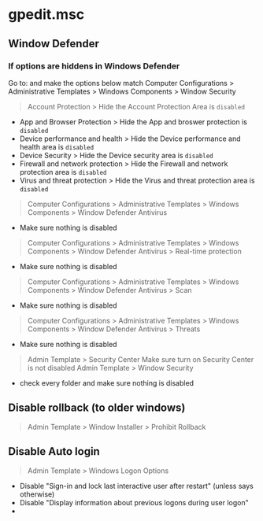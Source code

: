 # gpedit.msc

## Window Defender

### If options are hiddens in Windows Defender
Go to: and make the options below match
  Computer Configurations > Administrative Templates > Windows Components > Window Security
  > Account Protection > Hide the Account Protection Area is  `disabled`
  - App and Browser Protection > Hide the App and broswer protection is  `disabled`
  - Device performance and health > Hide the Device performance and health area is  `disabled`
  - Device Security > Hide the Device security area is  `disabled`
  - Firewall and network protection > Hide the Firewall and network protection area is `disabled`
  - Virus and threat protection > Hide the Virus and threat protection area is `disabled`

> Computer Configurations > Administrative Templates > Windows Components > Window Defender Antivirus 
  - Make sure nothing is disabled
> Computer Configurations > Administrative Templates > Windows Components > Window Defender Antivirus > Real-time protection
  - Make sure nothing is disabled
> Computer Configurations > Administrative Templates > Windows Components > Window Defender Antivirus > Scan
  - Make sure nothing is disabled
> Computer Configurations > Administrative Templates > Windows Components > Window Defender Antivirus > Threats
  - Make sure nothing is disabled





> Admin Template > Security Center 
 Make sure turn on Security Center is not disabled
> Admin Template > Window Security
  - check every folder and make sure nothing is disabled


## Disable rollback (to older windows)
> Admin Template > Window Installer > Prohibit Rollback
 
 ## Disable Auto login
 > Admin Template > Windows Logon Options
  - Disable "Sign-in and lock last interactive user after restart" (unless says otherwise)
  - Disable "Display information about previous logons during user logon"
  - 
